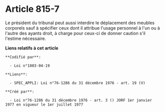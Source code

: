 # Article 815-7

Le président du tribunal peut aussi interdire le déplacement des meubles corporels sauf à spécifier ceux dont il attribue
l'usage personnel à l'un ou à l'autre des ayants droit, à charge pour ceux-ci de donner caution s'il l'estime nécessaire.

**Liens relatifs à cet article**

	**Codifié par**:

	  - Loi n°1803-04-19

	**Liens**:

	  - SPEC_APPLI: Loi n°76-1286 du 31 décembre 1976 - art. 19 (V)

	**Créé par**:

	  - Loi n°76-1286 du 31 décembre 1976 - art. 3 () JORF 1er janvier 1977 en vigueur le 1er juillet 1977
